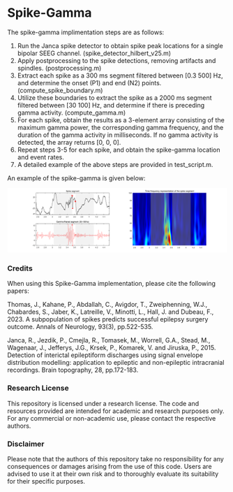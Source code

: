 # Spike-Gamma

The spike-gamma implimentation steps are as follows:

1. Run the Janca spike detector to obtain spike peak locations for a single bipolar SEEG channel. (spike_detector_hilbert_v25.m)
2. Apply postprocessing to the spike detections, removing artifacts and spindles. (postprocessing.m)
3. Extract each spike as a 300 ms segment filtered between [0.3 500] Hz, and determine the onset (P1) and end (N2) points. (compute_spike_boundary.m)
4. Utilize these boundaries to extract the spike as a 2000 ms segment filtered between [30 100] Hz, and determine if there is preceding gamma activity. (compute_gamma.m)
5. For each spike, obtain the results as a 3-element array consisting of the maximum gamma power, the corresponding gamma frequency, and the duration of the gamma activity in milliseconds. If no gamma activity is detected, the array returns [0, 0, 0].
6. Repeat steps 3-5 for each spike, and obtain the spike-gamma location and event rates.
7. A detailed example of the above steps are provided in test_script.m.

An example of the spike-gamma is given below:

![Spike-gamma example](example.png)


### Credits

When using this Spike-Gamma implementation, please cite the following papers:

Thomas, J., Kahane, P., Abdallah, C., Avigdor, T., Zweiphenning, W.J., Chabardes, S., Jaber, K., Latreille, V., Minotti, L., Hall, J. and Dubeau, F., 2023. A subpopulation of spikes predicts successful epilepsy surgery outcome. Annals of Neurology, 93(3), pp.522-535.

Janca, R., Jezdik, P., Cmejla, R., Tomasek, M., Worrell, G.A., Stead, M., Wagenaar, J., Jefferys, J.G., Krsek, P., Komarek, V. and Jiruska, P., 2015. Detection of interictal epileptiform discharges using signal envelope distribution modelling: application to epileptic and non-epileptic intracranial recordings. Brain topography, 28, pp.172-183.

### Research License
This repository is licensed under a research license. The code and resources provided are intended for academic and research purposes only. For any commercial or non-academic use, please contact the respective authors.

### Disclaimer
Please note that the authors of this repository take no responsibility for any consequences or damages arising from the use of this code. Users are advised to use it at their own risk and to thoroughly evaluate its suitability for their specific purposes.




